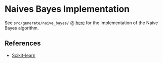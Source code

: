 # Naives Bayes Implementation

See `src/generate/naive_bayes/` @ [here](https://github.com/gao-hongnan/gaohn-probability-stats/blob/naive-bayes/src/generative/naive_bayes/naive_bayes.py)
for the implementation of the Naive Bayes algorithm.

## References

- [Scikit-learn](https://github.com/scikit-learn/scikit-learn/blob/main/sklearn/naive_bayes.py)
